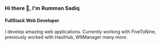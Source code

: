 ### Hi there 👋, I'm Rumman Sadiq
#### FullStack Web Developer
I develop amazing web applications. Currently working with FiveToNine, previously worked with HaulHub, W9Manager many more.
